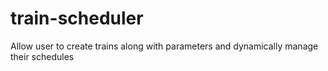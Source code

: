 # train-scheduler
Allow user to create trains along with parameters and dynamically manage their schedules
